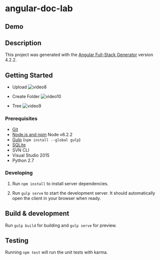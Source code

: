 # angular-doc-lab

## Demo

## Description

This project was generated with the [Angular Full-Stack Generator](https://github.com/DaftMonk/generator-angular-fullstack) version 4.2.2.

## Getting Started

- Upload
  ![video8](https://user-images.githubusercontent.com/42742556/50519608-25492680-0aff-11e9-90b3-840c4e1c4b6a.gif)

- Create Folder
  ![video10](https://user-images.githubusercontent.com/42742556/50519614-28441700-0aff-11e9-8ee6-7a8d7fe5dfb8.gif)

- Tree
  ![video9](https://user-images.githubusercontent.com/42742556/50519613-28441700-0aff-11e9-885f-dc1a86b6d447.gif)

### Prerequisites

- [Git](https://git-scm.com/)
- [Node.js and npm](nodejs.org) Node v6.2.2
- [Gulp](http://gulpjs.com/) (`npm install --global gulp`)
- [SQLite](https://www.sqlite.org/quickstart.html)
- SVN CLI
- Visual Studio 2015
- Python 2.7

### Developing

1. Run `npm install` to install server dependencies.

2. Run `gulp serve` to start the development server. It should automatically open the client in your browser when ready.

## Build & development

Run `gulp build` for building and `gulp serve` for preview.

## Testing

Running `npm test` will run the unit tests with karma.
